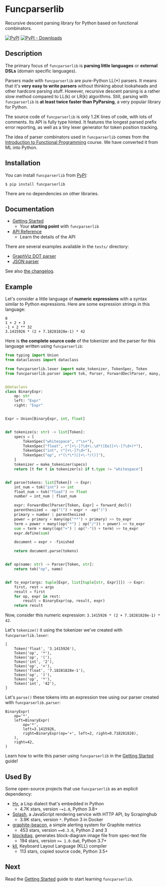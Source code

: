 Funcparserlib
=============

Recursive descent parsing library for Python based on functional combinators.

[![PyPI](https://img.shields.io/pypi/v/funcparserlib)](https://pypi.org/project/funcparserlib/)
[![PyPI - Downloads](https://img.shields.io/pypi/dm/funcparserlib)](https://pypi.org/project/funcparserlib/)


Description
-----------

The primary focus of `funcparserlib` is **parsing little languages** or **external DSLs** (domain specific languages).

Parsers made with `funcparserlib` are pure-Python LL(\*) parsers. It means that it's **very easy to write parsers** without thinking about lookaheads and other hardcore parsing stuff. However, recursive descent parsing is a rather slow method compared to LL(k) or LR(k) algorithms. Still, parsing with `funcparserlib` is **at least twice faster than PyParsing**, a very popular library for Python.

The source code of `funcparserlib` is only 1.2K lines of code, with lots of comments. Its API is fully type hinted. It features the longest parsed prefix error reporting, as well as a tiny lexer generator for token position tracking.

The idea of parser combinators used in `funcparserlib` comes from the [Introduction to Functional Programming](https://www.cl.cam.ac.uk/teaching/Lectures/funprog-jrh-1996/) course. We have converted it from ML into Python.


Installation
------------

You can install `funcparserlib` from [PyPI](https://pypi.org/project/funcparserlib/):

```shell
$ pip install funcparserlib
```

There are no dependencies on other libraries.


Documentation
-------------

* [Getting Started](https://funcparserlib.pirx.ru/getting-started/)
    * Your **starting point** with `funcparserlib`
* [API Reference](https://funcparserlib.pirx.ru/api/)
    * Learn the details of the API

There are several examples available in the `tests/` directory:

* [GraphViz DOT parser](https://github.com/vlasovskikh/funcparserlib/blob/master/tests/dot.py)
* [JSON parser](https://github.com/vlasovskikh/funcparserlib/blob/master/tests/json.py)

See also [the changelog](https://funcparserlib.pirx.ru/changes/).


Example
-------

Let's consider a little language of **numeric expressions** with a syntax similar to Python expressions. Here are some expression strings in this language:

```
0
1 + 2 + 3
-1 + 2 ** 32
3.1415926 * (2 + 7.18281828e-1) * 42
```


Here is **the complete source code** of the tokenizer and the parser for this language written using `funcparserlib`:

```python
from typing import Union
from dataclasses import dataclass

from funcparserlib.lexer import make_tokenizer, TokenSpec, Token
from funcparserlib.parser import tok, Parser, ForwardDeclParser, many, forward_decl, finished


@dataclass
class BinaryExpr:
    op: str
    left: "Expr"
    right: "Expr"


Expr = Union[BinaryExpr, int, float]


def tokenize(s: str) -> list[Token]:
    specs = [
        TokenSpec("whitespace", r"\s+"),
        TokenSpec("float", r"[+\-]?\d+\.\d*([Ee][+\-]?\d+)*"),
        TokenSpec("int", r"[+\-]?\d+"),
        TokenSpec("op", r"(\*\*)|[+\-*/()]"),
    ]
    tokenizer = make_tokenizer(specs)
    return [t for t in tokenizer(s) if t.type != "whitespace"]


def parse(tokens: list[Token]) -> Expr:
    int_num = tok("int") >> int
    float_num = tok("float") >> float
    number = int_num | float_num

    expr: ForwardDeclParser[Token, Expr] = forward_decl()
    parenthesized = -op("(") + expr + -op(")")
    primary = number | parenthesized
    power = primary + many(op("**") + primary) >> to_expr
    term = power + many((op("*") | op("/")) + power) >> to_expr
    sum = term + many((op("+") | op("-")) + term) >> to_expr
    expr.define(sum)

    document = expr + -finished

    return document.parse(tokens)


def op(name: str) -> Parser[Token, str]:
    return tok("op", name)


def to_expr(args: tuple[Expr, list[tuple[str, Expr]]]) -> Expr:
    first, rest = args
    result = first
    for op, expr in rest:
        result = BinaryExpr(op, result, expr)
    return result
```

Now, consider this numeric expression: `3.1415926 * (2 + 7.18281828e-1) * 42`.

Let's `tokenize()` it using the tokenizer we've created with `funcparserlib.lexer`:

```
[
    Token('float', '3.1415926'),
    Token('op', '*'),
    Token('op', '('),
    Token('int', '2'),
    Token('op', '+'),
    Token('float', '7.18281828e-1'),
    Token('op', ')'),
    Token('op', '*'),
    Token('int', '42'),
]
```

Let's `parse()` these tokens into an expression tree using our parser created with `funcparserlib.parser`:

```
BinaryExpr(
    op='*',
    left=BinaryExpr(
        op='*',
        left=3.1415926,
        right=BinaryExpr(op='+', left=2, right=0.718281828),
    ),
    right=42,
)
```

Learn how to write this parser using `funcparserlib` in the [Getting Started](https://funcparserlib.pirx.ru/getting-started/) guide!


Used By
-------

Some open-source projects that use `funcparserlib` as an explicit dependency:

* [Hy](https://github.com/hylang/hy), a Lisp dialect that's embedded in Python
    * 4.7K stars, version `~=1.0`, Python 3.8+
* [Splash](https://github.com/scrapinghub/splash), a JavaScript rendering service with HTTP API, by Scrapinghub
    * 3.9K stars, version `*`. Python 3 in Docker
* [graphite-beacon](https://github.com/klen/graphite-beacon), a simple alerting system for Graphite metrics
    * 453 stars, version `==0.3.6`, Python 2 and 3
* [blockdiag](https://github.com/blockdiag/blockdiag), generates block-diagram image file from spec-text file
    * 194 stars, version `>= 1.0.0a0`, Python 3.7+
* [kll](https://github.com/kiibohd/kll), Keyboard Layout Language (KLL) compiler
    * 113 stars, copied source code, Python 3.5+


Next
----

Read the [Getting Started](https://funcparserlib.pirx.ru/getting-started/) guide to start learning `funcparserlib`.
